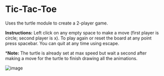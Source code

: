 # Tic-Tac-Toe
Uses the turtle module to create a 2-player game.

**Instructions:** Left click on any empty space to make a move (first player is circle; second player is x). 
To play again or reset the board at any point press spacebar. You can quit at any time using escape.  

***Note:** The turtle is already set at max speed but wait a second after making a move for the turtle to finish drawing all the animations.  

![image](https://user-images.githubusercontent.com/76408883/105534364-6058bc80-5cbb-11eb-8a22-173854f054a7.png)
